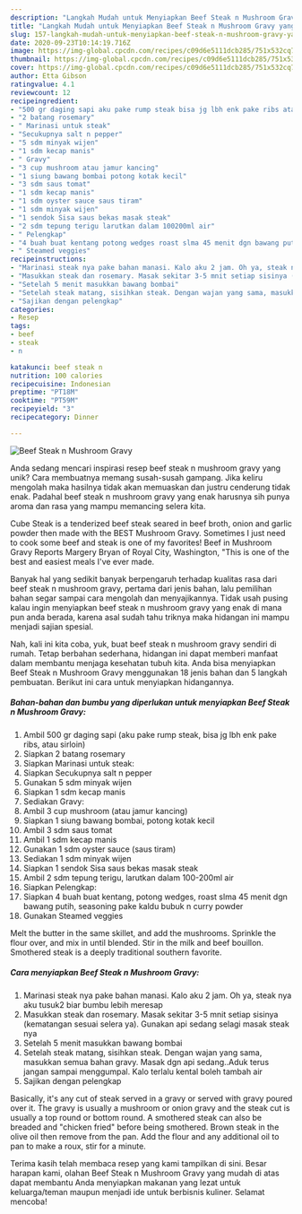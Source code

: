 ```yaml
---
description: "Langkah Mudah untuk Menyiapkan Beef Steak n Mushroom Gravy yang Sempurna"
title: "Langkah Mudah untuk Menyiapkan Beef Steak n Mushroom Gravy yang Sempurna"
slug: 157-langkah-mudah-untuk-menyiapkan-beef-steak-n-mushroom-gravy-yang-sempurna
date: 2020-09-23T10:14:19.716Z
image: https://img-global.cpcdn.com/recipes/c09d6e5111dcb285/751x532cq70/beef-steak-n-mushroom-gravy-foto-resep-utama.jpg
thumbnail: https://img-global.cpcdn.com/recipes/c09d6e5111dcb285/751x532cq70/beef-steak-n-mushroom-gravy-foto-resep-utama.jpg
cover: https://img-global.cpcdn.com/recipes/c09d6e5111dcb285/751x532cq70/beef-steak-n-mushroom-gravy-foto-resep-utama.jpg
author: Etta Gibson
ratingvalue: 4.1
reviewcount: 12
recipeingredient:
- "500 gr daging sapi aku pake rump steak bisa jg lbh enk pake ribs atau sirloin"
- "2 batang rosemary"
- " Marinasi untuk steak"
- "Secukupnya salt n pepper"
- "5 sdm minyak wijen"
- "1 sdm kecap manis"
- " Gravy"
- "3 cup mushroom atau jamur kancing"
- "1 siung bawang bombai potong kotak kecil"
- "3 sdm saus tomat"
- "1 sdm kecap manis"
- "1 sdm oyster sauce saus tiram"
- "1 sdm minyak wijen"
- "1 sendok Sisa saus bekas masak steak"
- "2 sdm tepung terigu larutkan dalam 100200ml air"
- " Pelengkap"
- "4 buah buat kentang potong wedges roast slma 45 menit dgn bawang putih seasoning pake kaldu bubuk n curry powder"
- " Steamed veggies"
recipeinstructions:
- "Marinasi steak nya pake bahan manasi. Kalo aku 2 jam. Oh ya, steak nya aku tusuk2 biar bumbu lebih meresap"
- "Masukkan steak dan rosemary. Masak sekitar 3-5 mnit setiap sisinya (kematangan sesuai selera ya). Gunakan api sedang selagi masak steak nya"
- "Setelah 5 menit masukkan bawang bombai"
- "Setelah steak matang, sisihkan steak. Dengan wajan yang sama, masukkan semua bahan gravy. Masak dgn api sedang..Aduk terus jangan sampai menggumpal. Kalo terlalu kental boleh tambah air"
- "Sajikan dengan pelengkap"
categories:
- Resep
tags:
- beef
- steak
- n

katakunci: beef steak n 
nutrition: 100 calories
recipecuisine: Indonesian
preptime: "PT18M"
cooktime: "PT59M"
recipeyield: "3"
recipecategory: Dinner

---
```



![Beef Steak n Mushroom Gravy](https://img-global.cpcdn.com/recipes/c09d6e5111dcb285/751x532cq70/beef-steak-n-mushroom-gravy-foto-resep-utama.jpg)

Anda sedang mencari inspirasi resep beef steak n mushroom gravy yang unik? Cara membuatnya memang susah-susah gampang. Jika keliru mengolah maka hasilnya tidak akan memuaskan dan justru cenderung tidak enak. Padahal beef steak n mushroom gravy yang enak harusnya sih punya aroma dan rasa yang mampu memancing selera kita.

Cube Steak is a tenderized beef steak seared in beef broth, onion and garlic powder then made with the BEST Mushroom Gravy. Sometimes I just need to cook some beef and steak is one of my favorites! Beef in Mushroom Gravy Reports Margery Bryan of Royal City, Washington, &#34;This is one of the best and easiest meals I&#39;ve ever made.

Banyak hal yang sedikit banyak berpengaruh terhadap kualitas rasa dari beef steak n mushroom gravy, pertama dari jenis bahan, lalu pemilihan bahan segar sampai cara mengolah dan menyajikannya. Tidak usah pusing kalau ingin menyiapkan beef steak n mushroom gravy yang enak di mana pun anda berada, karena asal sudah tahu triknya maka hidangan ini mampu menjadi sajian spesial.


Nah, kali ini kita coba, yuk, buat beef steak n mushroom gravy sendiri di rumah. Tetap berbahan sederhana, hidangan ini dapat memberi manfaat dalam membantu menjaga kesehatan tubuh kita. Anda bisa menyiapkan Beef Steak n Mushroom Gravy menggunakan 18 jenis bahan dan 5 langkah pembuatan. Berikut ini cara untuk menyiapkan hidangannya.

<!--inarticleads1-->

##### Bahan-bahan dan bumbu yang diperlukan untuk menyiapkan Beef Steak n Mushroom Gravy:

1. Ambil 500 gr daging sapi (aku pake rump steak, bisa jg lbh enk pake ribs, atau sirloin)
1. Siapkan 2 batang rosemary
1. Siapkan  Marinasi untuk steak:
1. Siapkan Secukupnya salt n pepper
1. Gunakan 5 sdm minyak wijen
1. Siapkan 1 sdm kecap manis
1. Sediakan  Gravy:
1. Ambil 3 cup mushroom (atau jamur kancing)
1. Siapkan 1 siung bawang bombai, potong kotak kecil
1. Ambil 3 sdm saus tomat
1. Ambil 1 sdm kecap manis
1. Gunakan 1 sdm oyster sauce (saus tiram)
1. Sediakan 1 sdm minyak wijen
1. Siapkan 1 sendok Sisa saus bekas masak steak
1. Ambil 2 sdm tepung terigu, larutkan dalam 100-200ml air
1. Siapkan  Pelengkap:
1. Siapkan 4 buah buat kentang, potong wedges, roast slma 45 menit dgn bawang putih, seasoning pake kaldu bubuk n curry powder
1. Gunakan  Steamed veggies


Melt the butter in the same skillet, and add the mushrooms. Sprinkle the flour over, and mix in until blended. Stir in the milk and beef bouillon. Smothered steak is a deeply traditional southern favorite. 

<!--inarticleads2-->

##### Cara menyiapkan Beef Steak n Mushroom Gravy:

1. Marinasi steak nya pake bahan manasi. Kalo aku 2 jam. Oh ya, steak nya aku tusuk2 biar bumbu lebih meresap
1. Masukkan steak dan rosemary. Masak sekitar 3-5 mnit setiap sisinya (kematangan sesuai selera ya). Gunakan api sedang selagi masak steak nya
1. Setelah 5 menit masukkan bawang bombai
1. Setelah steak matang, sisihkan steak. Dengan wajan yang sama, masukkan semua bahan gravy. Masak dgn api sedang..Aduk terus jangan sampai menggumpal. Kalo terlalu kental boleh tambah air
1. Sajikan dengan pelengkap


Basically, it&#39;s any cut of steak served in a gravy or served with gravy poured over it. The gravy is usually a mushroom or onion gravy and the steak cut is usually a top round or bottom round. A smothered steak can also be breaded and &#34;chicken fried&#34; before being smothered. Brown steak in the olive oil then remove from the pan. Add the flour and any additional oil to pan to make a roux, stir for a minute. 

Terima kasih telah membaca resep yang kami tampilkan di sini. Besar harapan kami, olahan Beef Steak n Mushroom Gravy yang mudah di atas dapat membantu Anda menyiapkan makanan yang lezat untuk keluarga/teman maupun menjadi ide untuk berbisnis kuliner. Selamat mencoba!
